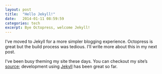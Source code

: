 ```yaml
---
layout: post
title:  "Hello Jekyll!"
date:   2014-01-11 08:59:59
categories: tech
excerpt: Bye Octopress, welcome Jekyll!
---
```


I&rsquo;ve moved to Jekyll for a more simpler blogging experience. Octopress is great but the build process was tedious. I'll write more about this in my next post.

I&rsquo;ve been busy theming my site these days. You can checkout my site&rsquo;s [source](https://github.com/rishabhsrao/rishabhsrao.github.io); development using [Jekyll](http://jekyllrb.com) has been great so far.

